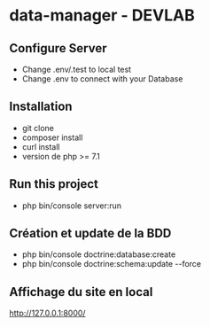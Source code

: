 # data-manager - DEVLAB

## Configure Server
- Change .env/.test to local test
- Change .env to connect with your Database

## Installation
- git clone 
- composer install
- curl install
- version de php >= 7.1

## Run this project
- php bin/console server:run

## Création et update de la BDD
- php bin/console doctrine:database:create
- php bin/console doctrine:schema:update --force

## Affichage du site en local
http://127.0.0.1:8000/